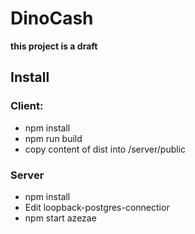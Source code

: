 # DinoCash

**this project is a draft**

## Install

### Client:

* npm install
* npm run build
* copy content of dist into /server/public

### Server

* npm install
* Edit loopback-postgres-connectior
* npm start
azezae
